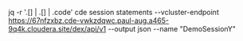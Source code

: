 jq -r '.[] | .[] | .code' cde session statements --vcluster-endpoint https://67nfzxbz.cde-vwkzdqwc.paul-aug.a465-9q4k.cloudera.site/dex/api/v1 --output json --name "DemoSessionY"

